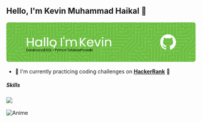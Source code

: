 ## Hello, I'm Kevin Muhammad Haikal 👋

![Kevinmhaikal](img/github-header-image.png)

<!--
**Kevinmhaikal/Kevinmhaikal** is a ✨ _special_ ✨ repository because its `README.md` (this file) appears on your GitHub profile.

Here are some ideas to get you started:

- 🔭 I’m currently working on ...
- 🌱 I’m currently learning ...
- 👯 I’m looking to collaborate on ...
- 🤔 I’m looking for help with ...
- 💬 Ask me about ...
- 📫 How to reach me: ...
- 😄 Pronouns: ...
- ⚡ Fun fact: ...
-->

- 🌱 I'm currently practicing coding challenges on [**HackerRank**](https://www.hackerrank.com/profile/kevinmuhhaikal) 📖


##### Skills

<img src="https://img.shields.io/badge/Python-FFD43B?style=for-the-badge&logo=python&logoColor=blue" />



![Anime](https://media.giphy.com/media/v1.Y2lkPTc5MGI3NjExbG9hZXkxaWM2aGhocDVpbHF0eGpnZzRtb255NDR6cXFmNjVmOXpiaSZlcD12MV9naWZzX3NlYXJjaCZjdD1n/naiatn5LxTOsU/giphy.gif)